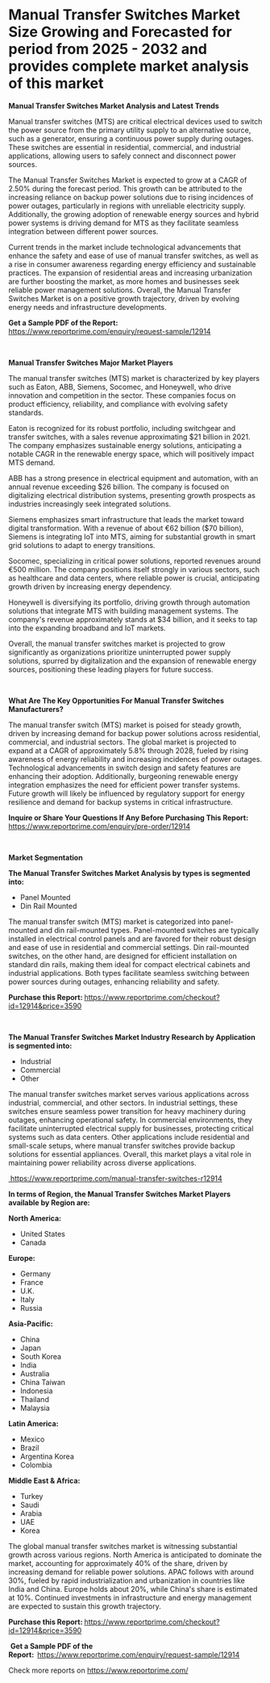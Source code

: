 <p><h1>Manual Transfer Switches Market Size Growing and Forecasted for period from 2025 - 2032 and provides complete market analysis of this market</h1></p><p><strong>Manual Transfer Switches Market Analysis and Latest Trends</strong></p>
<p><p>Manual transfer switches (MTS) are critical electrical devices used to switch the power source from the primary utility supply to an alternative source, such as a generator, ensuring a continuous power supply during outages. These switches are essential in residential, commercial, and industrial applications, allowing users to safely connect and disconnect power sources.</p><p>The Manual Transfer Switches Market is expected to grow at a CAGR of 2.50% during the forecast period. This growth can be attributed to the increasing reliance on backup power solutions due to rising incidences of power outages, particularly in regions with unreliable electricity supply. Additionally, the growing adoption of renewable energy sources and hybrid power systems is driving demand for MTS as they facilitate seamless integration between different power sources.</p><p>Current trends in the market include technological advancements that enhance the safety and ease of use of manual transfer switches, as well as a rise in consumer awareness regarding energy efficiency and sustainable practices. The expansion of residential areas and increasing urbanization are further boosting the market, as more homes and businesses seek reliable power management solutions. Overall, the Manual Transfer Switches Market is on a positive growth trajectory, driven by evolving energy needs and infrastructure developments.</p></p>
<p><strong>Get a Sample PDF of the Report:&nbsp;</strong> <a href="https://www.reportprime.com/enquiry/request-sample/12914?utm_campaign=2288&utm_medium=2&utm_source=Github&utm_content=ia&utm_term=19032025&utm_id=manual-transfer-switches">https://www.reportprime.com/enquiry/request-sample/12914</a></p>
<p>&nbsp;</p>
<p><strong>Manual Transfer Switches Major Market Players</strong></p>
<p><p>The manual transfer switches (MTS) market is characterized by key players such as Eaton, ABB, Siemens, Socomec, and Honeywell, who drive innovation and competition in the sector. These companies focus on product efficiency, reliability, and compliance with evolving safety standards.</p><p>Eaton is recognized for its robust portfolio, including switchgear and transfer switches, with a sales revenue approximating $21 billion in 2021. The company emphasizes sustainable energy solutions, anticipating a notable CAGR in the renewable energy space, which will positively impact MTS demand.</p><p>ABB has a strong presence in electrical equipment and automation, with an annual revenue exceeding $26 billion. The company is focused on digitalizing electrical distribution systems, presenting growth prospects as industries increasingly seek integrated solutions.</p><p>Siemens emphasizes smart infrastructure that leads the market toward digital transformation. With a revenue of about €62 billion ($70 billion), Siemens is integrating IoT into MTS, aiming for substantial growth in smart grid solutions to adapt to energy transitions.</p><p>Socomec, specializing in critical power solutions, reported revenues around €500 million. The company positions itself strongly in various sectors, such as healthcare and data centers, where reliable power is crucial, anticipating growth driven by increasing energy dependency.</p><p>Honeywell is diversifying its portfolio, driving growth through automation solutions that integrate MTS with building management systems. The company's revenue approximately stands at $34 billion, and it seeks to tap into the expanding broadband and IoT markets.</p><p>Overall, the manual transfer switches market is projected to grow significantly as organizations prioritize uninterrupted power supply solutions, spurred by digitalization and the expansion of renewable energy sources, positioning these leading players for future success.</p></p>
<p>&nbsp;</p>
<p><strong>What Are The Key Opportunities For Manual Transfer Switches Manufacturers?</strong></p>
<p><p>The manual transfer switch (MTS) market is poised for steady growth, driven by increasing demand for backup power solutions across residential, commercial, and industrial sectors. The global market is projected to expand at a CAGR of approximately 5.8% through 2028, fueled by rising awareness of energy reliability and increasing incidences of power outages. Technological advancements in switch design and safety features are enhancing their adoption. Additionally, burgeoning renewable energy integration emphasizes the need for efficient power transfer systems. Future growth will likely be influenced by regulatory support for energy resilience and demand for backup systems in critical infrastructure.</p></p>
<p><strong>Inquire or Share Your Questions If Any Before Purchasing This Report:</strong> <a href="https://www.reportprime.com/enquiry/pre-order/12914?utm_campaign=2288&utm_medium=2&utm_source=Github&utm_content=ia&utm_term=19032025&utm_id=manual-transfer-switches">https://www.reportprime.com/enquiry/pre-order/12914</a></p>
<p>&nbsp;</p>
<p><strong>Market Segmentation</strong></p>
<p><strong>The Manual Transfer Switches Market Analysis by types is segmented into:</strong></p>
<p><ul><li>Panel Mounted</li><li>Din Rail Mounted</li></ul></p>
<p><p>The manual transfer switch (MTS) market is categorized into panel-mounted and din rail-mounted types. Panel-mounted switches are typically installed in electrical control panels and are favored for their robust design and ease of use in residential and commercial settings. Din rail-mounted switches, on the other hand, are designed for efficient installation on standard din rails, making them ideal for compact electrical cabinets and industrial applications. Both types facilitate seamless switching between power sources during outages, enhancing reliability and safety.</p></p>
<p><strong>Purchase this Report:&nbsp;</strong><a href="https://www.reportprime.com/checkout?id=12914&price=3590&utm_campaign=2288&utm_medium=2&utm_source=Github&utm_content=ia&utm_term=19032025&utm_id=manual-transfer-switches">https://www.reportprime.com/checkout?id=12914&price=3590</a></p>
<p>&nbsp;</p>
<p><strong>The Manual Transfer Switches Market Industry Research by Application is segmented into:</strong></p>
<p><ul><li>Industrial</li><li>Commercial</li><li>Other</li></ul></p>
<p><p>The manual transfer switches market serves various applications across industrial, commercial, and other sectors. In industrial settings, these switches ensure seamless power transition for heavy machinery during outages, enhancing operational safety. In commercial environments, they facilitate uninterrupted electrical supply for businesses, protecting critical systems such as data centers. Other applications include residential and small-scale setups, where manual transfer switches provide backup solutions for essential appliances. Overall, this market plays a vital role in maintaining power reliability across diverse applications.</p></p>
<p><a href="https://www.reportprime.com/manual-transfer-switches-r12914?utm_campaign=2288&utm_medium=2&utm_source=Github&utm_content=ia&utm_term=19032025&utm_id=manual-transfer-switches">&nbsp;https://www.reportprime.com/manual-transfer-switches-r12914</a></p>
<p><strong>In terms of Region, the Manual Transfer Switches Market Players available by Region are:</strong></p>
<p>
    <p> <strong> North America: </strong>
        <ul>
            <li>United States</li>
            <li>Canada</li>
        </ul>
        </p> 
    <p> <strong> Europe: </strong>
        <ul>
            <li>Germany</li>
            <li>France</li>
            <li>U.K.</li>
            <li>Italy</li>
            <li>Russia</li>
        </ul>
        </p> 
    <p> <strong> Asia-Pacific: </strong>
        <ul>
            <li>China</li>
            <li>Japan</li>
            <li>South Korea</li>
            <li>India</li>
            <li>Australia</li>
            <li>China Taiwan</li>
            <li>Indonesia</li>
            <li>Thailand</li>
            <li>Malaysia</li>
        </ul>
        </p> 
    <p> <strong> Latin America: </strong>
        <ul>
            <li>Mexico</li>
            <li>Brazil</li>
            <li>Argentina Korea</li>
            <li>Colombia</li>
        </ul>
        </p> 
    <p> <strong> Middle East & Africa: </strong>
        <ul>
            <li>Turkey</li>
            <li>Saudi</li>
            <li>Arabia</li>
            <li>UAE</li>
            <li>Korea</li>
        </ul>
    </p>
    </p>
<p><p>The global manual transfer switches market is witnessing substantial growth across various regions. North America is anticipated to dominate the market, accounting for approximately 40% of the share, driven by increasing demand for reliable power solutions. APAC follows with around 30%, fueled by rapid industrialization and urbanization in countries like India and China. Europe holds about 20%, while China's share is estimated at 10%. Continued investments in infrastructure and energy management are expected to sustain this growth trajectory.</p></p>
<p><strong>Purchase this Report: </strong><a href="https://www.reportprime.com/checkout?id=12914&price=3590&utm_campaign=2288&utm_medium=2&utm_source=Github&utm_content=ia&utm_term=19032025&utm_id=manual-transfer-switches">https://www.reportprime.com/checkout?id=12914&price=3590</a></p>
<p>&nbsp;<strong>Get a Sample PDF of the Report:&nbsp;&nbsp;</strong><a href="https://www.reportprime.com/enquiry/request-sample/12914?utm_campaign=2288&utm_medium=2&utm_source=Github&utm_content=ia&utm_term=19032025&utm_id=manual-transfer-switches">https://www.reportprime.com/enquiry/request-sample/12914</a></p>
<p><strong></strong></p>
<p>Check more reports on <a href="https://www.reportprime.com/?utm_campaign=2288&utm_medium=2&utm_source=Github&utm_content=ia&utm_term=19032025&utm_id=manual-transfer-switches">https://www.reportprime.com/</a></p>